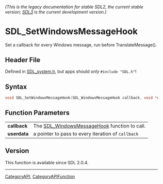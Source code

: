###### (This is the legacy documentation for stable SDL2, the current stable version; [SDL3](https://wiki.libsdl.org/SDL3/) is the current development version.)
# SDL_SetWindowsMessageHook

Set a callback for every Windows message, run before TranslateMessage().

## Header File

Defined in [SDL_system.h](https://github.com/libsdl-org/SDL/blob/SDL2/include/SDL_system.h), but apps should _only_ `#include "SDL.h"`!

## Syntax

```c
void SDL_SetWindowsMessageHook(SDL_WindowsMessageHook callback, void *userdata);

```

## Function Parameters

|                  |                                                                        |
| ---------------- | ---------------------------------------------------------------------- |
| **callback**     | The [SDL_WindowsMessageHook](SDL_WindowsMessageHook) function to call. |
| **userdata**     | a pointer to pass to every iteration of `callback`                     |

## Version

This function is available since SDL 2.0.4.

----
[CategoryAPI](CategoryAPI), [CategoryAPIFunction](CategoryAPIFunction)

